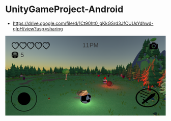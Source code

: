 # UnityGameProject-Android

- https://drive.google.com/file/d/1Ct90ht0_gKkGSrd3JfCUUsYdhwd-qIpH/view?usp=sharing

![alt text](https://raw.githubusercontent.com/Bamboo-Cane/UnityGameProject-Android/main/Image/Screenshot_20210620-161730.png)

